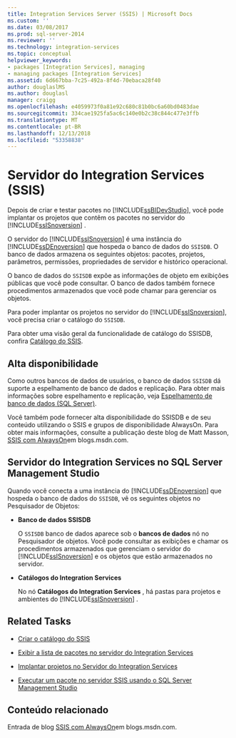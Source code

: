 ```yaml
---
title: Integration Services Server (SSIS) | Microsoft Docs
ms.custom: ''
ms.date: 03/08/2017
ms.prod: sql-server-2014
ms.reviewer: ''
ms.technology: integration-services
ms.topic: conceptual
helpviewer_keywords:
- packages [Integration Services], managing
- managing packages [Integration Services]
ms.assetid: 6d667bba-7c25-492a-8f4d-70ebaca28f40
author: douglaslMS
ms.author: douglasl
manager: craigg
ms.openlocfilehash: e4059973f0a81e92c680c81b0bc6a60bd0483dae
ms.sourcegitcommit: 334cae1925fa5ac6c140e0b2c38c844c477e3ffb
ms.translationtype: MT
ms.contentlocale: pt-BR
ms.lasthandoff: 12/13/2018
ms.locfileid: "53358838"
---
```

# <a name="integration-services-ssis-server"></a>Servidor do Integration Services (SSIS)
  Depois de criar e testar pacotes no [!INCLUDE[ssBIDevStudio](../../includes/ssbidevstudio-md.md)], você pode implantar os projetos que contêm os pacotes no servidor do [!INCLUDE[ssISnoversion](../../includes/ssisnoversion-md.md)] .  
  
 O servidor do [!INCLUDE[ssISnoversion](../../includes/ssisnoversion-md.md)] é uma instância do [!INCLUDE[ssDEnoversion](../../includes/ssdenoversion-md.md)] que hospeda o banco de dados do `SSISDB`. O banco de dados armazena os seguintes objetos: pacotes, projetos, parâmetros, permissões, propriedades de servidor e histórico operacional.  
  
 O banco de dados do `SSISDB` expõe as informações de objeto em exibições públicas que você pode consultar. O banco de dados também fornece procedimentos armazenados que você pode chamar para gerenciar os objetos.  
  
 Para poder implantar os projetos no servidor do [!INCLUDE[ssISnoversion](../../includes/ssisnoversion-md.md)], você precisa criar o catálogo do `SSISDB`.  
  
 Para obter uma visão geral da funcionalidade de catálogo do SSISDB, confira [Catálogo do SSIS](ssis-catalog.md).  
  
## <a name="high-availability"></a>Alta disponibilidade  
 Como outros bancos de dados de usuários, o banco de dados `SSISDB` dá suporte a espelhamento de banco de dados e replicação. Para obter mais informações sobre espelhamento e replicação, veja [Espelhamento de banco de dados &#40;SQL Server&#41;](../../database-engine/database-mirroring/database-mirroring-sql-server.md).  
  
 Você também pode fornecer alta disponibilidade do SSISDB e de seu conteúdo utilizando o SSIS e grupos de disponibilidade AlwaysOn. Para obter mais informações, consulte a publicação deste blog de Matt Masson, [SSIS com AlwaysOn](https://go.microsoft.com/fwlink/?LinkId=255873)em blogs.msdn.com.  
  
##  <a name="ssms"></a> Servidor do Integration Services no SQL Server Management Studio  
 Quando você conecta a uma instância do [!INCLUDE[ssDEnoversion](../../includes/ssdenoversion-md.md)] que hospeda o banco de dados do `SSISDB`, vê os seguintes objetos no Pesquisador de Objetos:  
  
-   **Banco de dados SSISDB**  
  
     O `SSISDB` banco de dados aparece sob o **bancos de dados** nó no Pesquisador de objetos. Você pode consultar as exibições e chamar os procedimentos armazenados que gerenciam o servidor do [!INCLUDE[ssISnoversion](../../includes/ssisnoversion-md.md)] e os objetos que estão armazenados no servidor.  
  
-   **Catálogos do Integration Services**  
  
     No nó **Catálogos do Integration Services** , há pastas para projetos e ambientes do [!INCLUDE[ssISnoversion](../../includes/ssisnoversion-md.md)] .  
  
## <a name="related-tasks"></a>Related Tasks  
  
-   [Criar o catálogo do SSIS](../create-the-ssis-catalog.md)  
  
-   [Exibir a lista de pacotes no servidor do Integration Services](view-the-list-of-packages-on-the-integration-services-server.md)  
  
-   [Implantar projetos no Servidor do Integration Services](../deploy-projects-to-integration-services-server.md)  
  
-   [Executar um pacote no servidor SSIS usando o SQL Server Management Studio](../run-a-package-on-the-ssis-server-using-sql-server-management-studio.md)  
  
## <a name="related-content"></a>Conteúdo relacionado  
 Entrada de blog [SSIS com AlwaysOn](https://go.microsoft.com/fwlink/?LinkId=255873)em blogs.msdn.com.  
  
  
